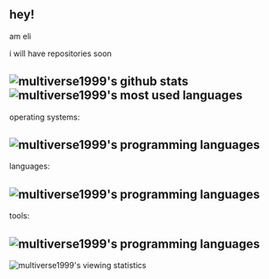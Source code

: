 hey!
---
am eli

i will have repositories soon

![multiverse1999's github stats](https://github-readme-stats.vercel.app/api?username=multiverse1999&theme=dark&line_height=20&show_icons=true&include_all_commits=true&count_private=true)
![multiverse1999's most used languages](https://github-readme-stats.vercel.app/api/top-langs?username=multiverse1999&theme=dark&layout=compact&show_icons=true&exclude_repo=colab-notebooks)
---
operating systems:

![multiverse1999's programming languages](https://skillicons.dev/icons?i=windows,linux,bsd,plan9)
---
languages:

![multiverse1999's programming languages](https://skillicons.dev/icons?i=python,lua,c,html,bash)
---
tools:

![multiverse1999's programming languages](https://skillicons.dev/icons?i=vim,git)
---
![multiverse1999's viewing statistics](https://komarev.com/ghpvc/?username=multiverse1999&color=6607ce)
